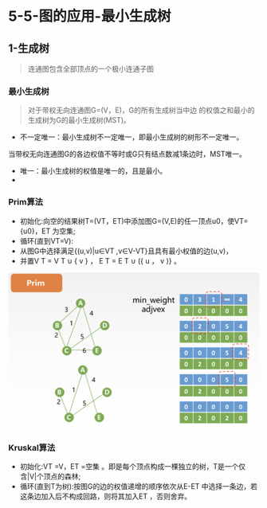 # 5-5-图的应用-最小生成树

## 1-生成树 

> 连通图包含全部顶点的一个极小连通子图

### 最小生成树

> 对于带权无向连通图G=\(V，E\)，G的所有生成树当中边 的权值之和最小的生成树为G的最小生成树\(MST\)。

* 不一定唯一：最小生成树不一定唯一，即最小生成树的树形不一定唯一。

当带权无向连通图G的各边权值不等时或G只有结点数减1条边时，MST唯一。

* 唯一：最小生成树的权值是唯一的，且是最小。
* 
### Prim算法

* 初始化:向空的结果树T=\(VT，ET\)中添加图G=\(V,E\)的任一顶点u0，使VT={u0}，ET 为空集;
* 循环\(直到VT=V\):
* 从图G中选择满足{\(u,v\)\|u∈VT ,v∈V-VT}且具有最小权值的边\(u,v\)，
* 并置V T = V T ∪ { v } ， E T = E T ∪ \({ u ， v \)} 。



![](../../.gitbook/assets/image%20%28143%29.png)





### Kruskal算法

* 初始化:VT =V，ET =空集 。即是每个顶点构成一棵独立的树，T是一个仅含\|V\|个顶点的森林; 
* 循环\(直到T为树\):按图G的边的权值递增的顺序依次从E-ET 中选择一条边，若这条边加入后不构成回路，则将其加入ET ，否则舍弃。

